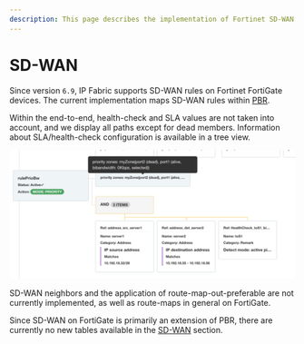 ```yaml
---
description: This page describes the implementation of Fortinet SD-WAN and known issues with it.
---
```


# SD-WAN

Since version `6.9`, IP Fabric supports SD-WAN rules on Fortinet FortiGate devices. The current implementation maps SD-WAN rules within [PBR](../../../../IP_Fabric_GUI/technology_tables/routing.md#policy-based-routing).

Within the end-to-end, health-check and SLA values are not taken into account, and we display all paths except for dead members. Information about SLA/health-check configuration is available in a tree view.

 ![Tree view SD-WAN rule](fg_sdwan_treeview.png)

SD-WAN neighbors and the application of route-map-out-preferable are not currently implemented, as well as route-maps in general on FortiGate.

Since SD-WAN on FortiGate is primarily an extension of PBR, there are currently no new tables available in the [SD-WAN](../../../../IP_Fabric_GUI/technology_tables/SDWAN.md) section.
